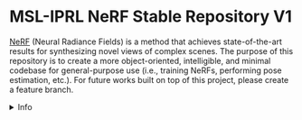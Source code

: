 # MSL-IPRL NeRF Stable Repository V1


[NeRF](http://www.matthewtancik.com/nerf) (Neural Radiance Fields) is a method that achieves state-of-the-art results for synthesizing novel views of complex scenes. The purpose of this repository is to create a more object-oriented, intelligible, and minimal codebase for general-purpose use (i.e., training NeRFs, performing pose estimation, etc.). For future works built on top of this project, please create a feature branch. 

<details>
  <summary> Info </summary>
  
  ## Table of Contents
  - Installation
  - Training
  - Examples
  - Creating Blender Datasets

## Installation

It is recommended to install this within a virtual environment. For Conda environments, you can
install the dependencies as follows:

```
git clone https://github.com/stanford-iprl-lab/nerf-shared.git
cd nerf-shared
conda env create -n nerf-shared -f environment.yml
```

If you run into dependency issues, try just doing a ```pip install```. For packages like lietorch or torchsearchsorted (this dependency will come in Stable V2), please go to [LieTorch](https://github.com/princeton-vl/lietorch) and [searchsorted](https://github.com/aliutkus/torchsearchsorted) and follow their installiation instructions.

Here is a full list of dependencies (WIP, not up to date):
<details>
  <summary> Dependencies (click to expand) </summary>
  
  ## Dependencies
  - PyTorch 1.4
  - matplotlib
  - numpy
  - imageio
  - imageio-ffmpeg
  - configargparse

The LLFF data loader requires ImageMagick.

You will also need the [LLFF code](http://github.com/fyusion/llff) (and COLMAP) set up to compute poses if you want to run on your own real data.

Typically, we've just used Blender datasets for ground-truth images and poses. Please see the section below on how to create a Blender dataset that NeRFs can train on.

</details>

## Training

### Quick Start

To get started immediately, download data for two example datasets: `lego` and `fern`. We will eventually be providing our own datasets.
```
bash download_example_data.sh
```

To train a `lego` NeRF:
```
python run_nerf.py --config configs/lego.txt
```
Every 10k iterations, the log files will be updated to include test renders (`logs/lego_test/testset_X`) and zipped network weights at `logs/lego_test/X.tar` where `X` denotes the iteration number.

### More Datasets
To play with other scenes presented in the paper, download the data [here](https://drive.google.com/drive/folders/128yBriW1IG_3NJ5Rp7APSTZsJqdJdfc1). Place the downloaded dataset according to the following directory structure:
```
├── configs                                                                                                       
│   ├── ...                                                                                     
│                                                                                               
├── data                                                                                                                                                                                                       
│   ├── nerf_llff_data                                                                                                  
│   │   └── fern                                                                                                                             
│   │   └── flower  # downloaded llff dataset                                                                                  
│   │   └── horns   # downloaded llff dataset
|   |   └── ...
|   ├── nerf_synthetic
|   |   └── lego
|   |   └── ship    # downloaded synthetic dataset
|   |   └── ...
```

### File Structure
It is best to understand a bit more about how the data and outputs are organized. In the root directory, there are 5 Python files associated with NeRFs, and 4 Python files associated with loading in datasets (Blender, LINEMOD, LLFF, DeepVoxels).

```
-main.py
-config_parser.py
-nerf.py
-render_utils.py
-utils.py
```

`main.py` contains a minimal training script that calls functions in `config_parser.py` and `utils.py`.

`config_parser.py` contains just the configuration file parser. It is its own separate folder for users to succintly see which arguments are being passed in and what their default values are. It is highly recommended to look over this file and your data's config file to understand which parameters matter to you.

`nerf.py` contains the NeRF class, primarily the neural network portion of NeRFs. In it is an Embedder class for the embedding layer, and the larger NeRF class for combining the MLP with the embedding layer, as well as handling batching of points.

`render_utils.py` contains the Renderer class. To make this class separate from the NeRF class, the methods of Renderer require the user to pass in the NeRF models. Other than that, it performs the say ray-tracing method using quadrature as in the original NeRF implementation. It also automatically handles batching of rays.

`utils.py` contains stuff like getting the optimizer and renderer, ray-generation, sampling, loading checkpoints, batching training data, and logging. It is recommended to understand how the optimizer, renderer, and create_nerf functions in this file work, as well as how they are called in `main.py`

The rest are dataset specific. NOTE: If you are using Blender as your dataset, make sure you change the near and far bounds accordingly in `load_blender.py`! In the future, the near and far bounds will be incorporated either into the data itself, or in the config file.

### Logs
In `logs` folder, a folder will automatically be generated storing your rendered test images and neural network weights, along with some text files indicating the config used to train the model (Very important when sharing models with others!).

### Configs
In `configs` folder contains the config file used to train a particular NeRF. It is highly recommended to take a look at the example config files in order to understand how your model will behave during training. Some parameters that are particularly important if you decide to copy and paste the example config files are `expname, datadir, dataset_type, white_bkgd, half_res` which determine the experiment's name and corresponding name of the log file in `logs`, the directory in which you stored the training data, where you got your dataset from (e.g., Blender), whether or not the NeRF should be trained on images with white backgrounds, and whether you want your model to train on training images at half resolution. 

NOTE: `white_bkgd` primarily applies to Blender datasets that have transparent images so that setting `white_bkgd=True` will allow the NeRF to render properly. If your images have solid background colors, set this parameter to False.

NOTE: Setting `half_res` to True will also cause the NeRF model to render at half resolution.

### Data
The `data` folder is separated into real-life training data `nerf_llff_data` and synthetic (e.g., Blender) data in `nerf_synthetic`. However, the structure within both is the same. Within each scenes folder, there MUST HAVE 3 folders `test`, `train`, and `val` containing the corresponding images, and their respective ground truth poses under `transforms_....json`. It is recommended to look at the `.json` file to see camera instrinsic parameters that the file should provide beside poses.

## Training
In the `examples` folder contain example scripts to perform functionality beyond training, such as pose estimation. Within those folders will be anothe README containing a more in-depth how-to.

## Blender Specific
We will eventually provide a script where you can generate these three folders and pose files after loading a scene or object into Blender.

In the meantime, the `.json` file is structured as a dictionary:
```
{
  "Far": ...,   #Far Bound
  "Near": ...,  #Near Bound
  "camera_angle_x: ..., #Horizontal FOV
  "frames": ...
}
```
where `"frames"` is a list of dictionaries (one for each image) containing the file path to the image and its corresponding ground-truth pose as follows:

```
{
  "transform_matrix": ...,   #Pose in SE3
  "file_path": "./{test,train,val}/img_name"  #File path
}
```

### Misc
To train NeRF on different datasets: 

```
python main.py --config configs/{DATASET}.txt
```

replace `{DATASET}` with your experiment name.


### Pre-trained Models
We intend to provide some pre-trained models in the future. Stay tuned!

## Citation
Please cite the following works if you use anything from this repository:
```
@misc{mildenhall2020nerf,
    title={NeRF: Representing Scenes as Neural Radiance Fields for View Synthesis},
    author={Ben Mildenhall and Pratul P. Srinivasan and Matthew Tancik and Jonathan T. Barron and Ravi Ramamoorthi and Ren Ng},
    year={2020},
    eprint={2003.08934},
    archivePrefix={arXiv},
    primaryClass={cs.CV}
}
```

The Stable V1 repository was built off of this PyTorch implementation of NeRF, so please cite:
```
@misc{lin2020nerfpytorch,
  title={NeRF-pytorch},
  author={Yen-Chen, Lin},
  howpublished={\url{https://github.com/yenchenlin/nerf-pytorch/}},
  year={2020}
}
```

Eventually Stable V2 and beyond will be built off of this faster implementation, so then please cite:
```
@misc{placeholder,
  title={placeholder},
  author={placeholder},
  howpublished={placeholder},
  year={placeholder}
}